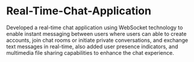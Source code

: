 # Real-Time-Chat-Application
Developed a real-time chat application using WebSocket technology to enable instant messaging between users where users can able to create accounts, join chat rooms or initiate private conversations, and exchange text messages in real-time, also added user presence indicators, and multimedia file sharing capabilities to enhance the chat experience.
